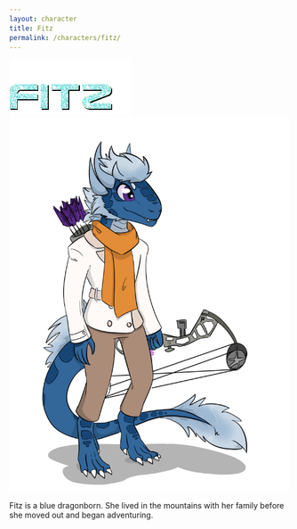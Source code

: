 ```yaml
---
layout: character
title: Fitz
permalink: /characters/fitz/
---
```


<img src="/img/fitzglitter.gif">
<img src="/img/fitz.png" alt="Fitz">

Fitz is a blue dragonborn. She lived in the mountains with her family before she moved out and began adventuring.
